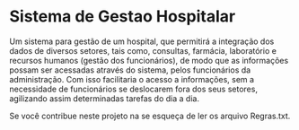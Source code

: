 # Sistema de Gestao Hospitalar
Um sistema para gestão de um hospital, que permitirá a integração dos dados de diversos setores, tais como, consultas, farmácia, laboratório e recursos humanos (gestão dos funcionários), de modo que as informações possam ser acessadas através do sistema, pelos funcionários da administração. Com isso facilitaria o acesso a informações, sem a necessidade de funcionários se deslocarem fora dos seus setores, agilizando assim determinadas tarefas do dia a dia.

Se você contribue neste projeto na se esqueça de ler os arquivo Regras.txt.
